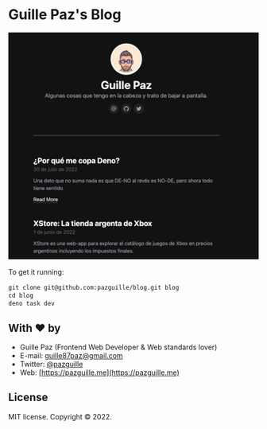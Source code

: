 # Guille Paz's Blog

![Guille Paz's Blog preview](assets/preview.jpg)

To get it running:

```
git clone git@github.com:pazguille/blog.git blog
cd blog
deno task dev
```
## With ❤ by

- Guille Paz (Frontend Web Developer & Web standards lover)
- E-mail: [guille87paz@gmail.com](mailto:guille87paz@gmail.com)
- Twitter: [@pazguille](https://twitter.com/pazguille)
- Web: [https://pazguille.me](https://pazguille.me)

## License

MIT license. Copyright © 2022.
